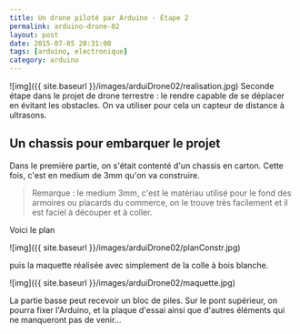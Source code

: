 ```yaml
---
title: Un drone piloté par Arduino - Étape 2
permalink: arduino-drone-02
layout: post
date: 2015-07-05 20:31:00
tags: [arduino, electronique]
category: arduino
---
```


![img]({{ site.baseurl }}/images/arduiDrone02/realisation.jpg)
Seconde étape dans le projet de drone terrestre :
le rendre capable de se déplacer en évitant les obstacles.
On va utiliser pour cela un capteur de distance à ultrasons.


## Un chassis pour embarquer le projet

Dans le première partie, on s'était contenté d'un chassis en carton.
Cette fois, c'est en medium de 3mm qu'on va construire.

> Remarque : le medium 3mm, c'est le matériau utilisé pour le fond des
> armoires ou placards du commerce, on le trouve très facilement et il est
> faciel à découper et à coller.

Voici le plan 

![img]({{ site.baseurl }}/images/arduiDrone02/planConstr.jpg)

puis la maquette réalisée avec simplement de la colle à bois blanche.

![img]({{ site.baseurl }}/images/arduiDrone02/maquette.jpg)

La partie basse peut recevoir un bloc de piles. Sur le pont supérieur, on pourra 
fixer l'Arduino, et la plaque d'essai ainsi
que d'autres éléments qui ne manqueront
pas de venir...







